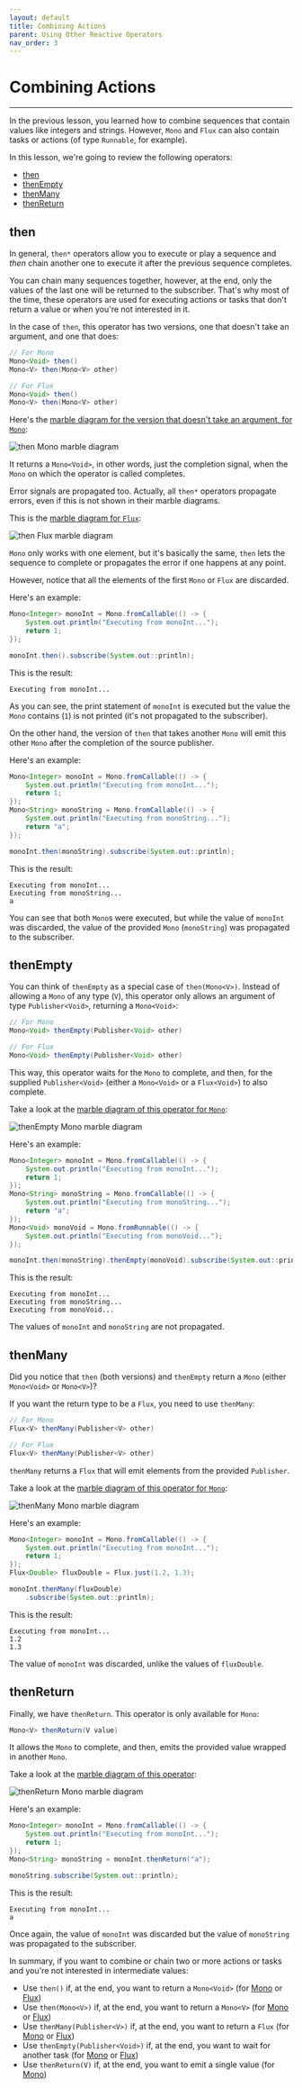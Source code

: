 ```yaml
---
layout: default
title: Combining Actions
parent: Using Other Reactive Operators
nav_order: 3
---
```


# Combining Actions
---

In the previous lesson, you learned how to combine sequences that contain values like integers and strings. However, `Mono` and `Flux` can also contain tasks or actions (of type `Runnable`, for example).

In this lesson, we're going to review the following operators:
- [then](#then)
- [thenEmpty](#thenempty)
- [thenMany](#thenmany)
- [thenReturn](#thenreturn)

## then
In general, `then*` operators allow you to execute or play a sequence and *then* chain another one to execute it after the previous sequence completes.

You can chain many sequences together, however, at the end, only the values of the last one will be returned to the subscriber. That's why most of the time, these operators are used for executing actions or tasks that don't return a value or when you're not interested in it.

In the case of `then`, this operator has two versions, one that doesn't take an argument, and one that does:
```java
// For Mono
Mono<Void> then()
Mono<V> then(Mono<V> other)

// For Flux
Mono<Void> then()
Mono<V> then(Mono<V> other)
``` 

Here's the [marble diagram for the version that doesn't take an argument, for `Mono`](https://projectreactor.io/docs/core/release/api/reactor/core/publisher/Mono.html#then--):

![then Mono marble diagram](images/74.png)

It returns a `Mono<Void>`, in other words, just the completion signal, when the `Mono` on which the operator is called completes.

Error signals are propagated too. Actually, all `then*` operators propagate errors, even if this is not shown in their marble diagrams.

This is the [marble diagram for `Flux`](https://projectreactor.io/docs/core/release/api/reactor/core/publisher/Flux.html#then--):

![then Flux marble diagram](images/75.png)

`Mono` only works with one element, but it's basically the same, `then` lets the sequence to complete or propagates the error if one happens at any point. 

However, notice that all the elements of the first `Mono` or `Flux` are discarded.

Here's an example:
```java
Mono<Integer> monoInt = Mono.fromCallable(() -> {
    System.out.println("Executing from monoInt...");
    return 1;
});

monoInt.then().subscribe(System.out::println);
```

This is the result:
```
Executing from monoInt...
```

As you can see, the print statement of `monoInt` is executed but the value the `Mono` contains (`1`) is not printed (it's not propagated to the subscriber).

On the other hand, the version of `then` that takes another `Mono` will emit this other `Mono` after the completion of the source publisher.

Here's an example:
```java
Mono<Integer> monoInt = Mono.fromCallable(() -> {
    System.out.println("Executing from monoInt...");
    return 1;
});
Mono<String> monoString = Mono.fromCallable(() -> {
    System.out.println("Executing from monoString...");
    return "a";
});

monoInt.then(monoString).subscribe(System.out::println);
```

This is the result:
```
Executing from monoInt...
Executing from monoString...
a
```

You can see that both `Mono`s were executed, but while the value of `monoInt` was discarded, the value of the provided `Mono` (`monoString`) was propagated to the subscriber.

## thenEmpty
You can think of `thenEmpty` as a special case of `then(Mono<V>)`. Instead of allowing a `Mono` of any type (`V`), this operator only allows an argument of type `Publisher<Void>`, returning a `Mono<Void>`:
```java
// For Mono
Mono<Void> thenEmpty(Publisher<Void> other)

// For Flux
Mono<Void> thenEmpty(Publisher<Void> other)
```

This way, this operator waits for the `Mono` to complete, and then, for the supplied `Publisher<Void>` (either a `Mono<Void>` or a `Flux<Void>`) to also complete.

Take a look at the [marble diagram of this operator for `Mono`](https://projectreactor.io/docs/core/release/api/reactor/core/publisher/Mono.html#thenEmpty-org.reactivestreams.Publisher-):

![thenEmpty Mono marble diagram](images/76.png)

Here's an example:
```java
Mono<Integer> monoInt = Mono.fromCallable(() -> {
    System.out.println("Executing from monoInt...");
    return 1;
});
Mono<String> monoString = Mono.fromCallable(() -> {
    System.out.println("Executing from monoString...");
    return "a";
});
Mono<Void> monoVoid = Mono.fromRunnable(() -> {
    System.out.println("Executing from monoVoid...");
});

monoInt.then(monoString).thenEmpty(monoVoid).subscribe(System.out::println);
```

This is the result:
```
Executing from monoInt...
Executing from monoString...
Executing from monoVoid...
```

The values of `monoInt` and `monoString` are not propagated.

## thenMany
Did you notice that `then` (both versions) and `thenEmpty` return a `Mono` (either `Mono<Void>` or `Mono<V>`)?

If you want the return type to be a `Flux`, you need to use `thenMany`:
```java
// For Mono
Flux<V> thenMany(Publisher<V> other)

// For Flux
Flux<V> thenMany(Publisher<V> other)
```

`thenMany` returns a `Flux` that will emit elements from the provided `Publisher`.

Take a look at the [marble diagram of this operator for `Mono`](https://projectreactor.io/docs/core/release/api/reactor/core/publisher/Mono.html#thenMany-org.reactivestreams.Publisher-):

![thenMany Mono marble diagram](images/77.png)

Here's an example:
```java
Mono<Integer> monoInt = Mono.fromCallable(() -> {
    System.out.println("Executing from monoInt...");
    return 1;
});
Flux<Double> fluxDouble = Flux.just(1.2, 1.3);

monoInt.thenMany(fluxDouble)
    .subscribe(System.out::println);
```

This is the result:
```
Executing from monoInt...
1.2
1.3
```

The value of `monoInt` was discarded, unlike the values of `fluxDouble`.

## thenReturn
Finally, we have `thenReturn`. This operator is only available for `Mono`:
```java
Mono<V> thenReturn(V value)
```

It allows the `Mono` to complete, and then, emits the provided value wrapped in another `Mono`.

Take a look at the [marble diagram of this operator](https://projectreactor.io/docs/core/release/api/reactor/core/publisher/Mono.html#thenReturn-V-):

![thenReturn Mono marble diagram](images/78.png)

Here's an example:
```java
Mono<Integer> monoInt = Mono.fromCallable(() -> {
    System.out.println("Executing from monoInt...");
    return 1;
});
Mono<String> monoString = monoInt.thenReturn("a");

monoString.subscribe(System.out::println);
```

This is the result:
```
Executing from monoInt...
a
```

Once again, the value of `monoInt` was discarded but the value of `monoString` was propagated to the subscriber.

In summary, if you want to combine or chain two or more actions or tasks and you're not interested in intermediate values:
- Use `then()` if, at the end, you want to return a `Mono<Void>` (for [Mono](https://projectreactor.io/docs/core/release/api/reactor/core/publisher/Mono.html#then--) or [Flux](https://projectreactor.io/docs/core/release/api/reactor/core/publisher/Flux.html#then--))
- Use `then(Mono<V>)` if, at the end, you want to return a `Mono<V>` (for [Mono](https://projectreactor.io/docs/core/release/api/reactor/core/publisher/Mono.html#then-reactor.core.publisher.Mono-) or [Flux](https://projectreactor.io/docs/core/release/api/reactor/core/publisher/Flux.html#then-reactor.core.publisher.Mono-))
- Use `thenMany(Publisher<V>)` if, at the end, you want to return a `Flux` (for [Mono](https://projectreactor.io/docs/core/release/api/reactor/core/publisher/Mono.html#thenMany-org.reactivestreams.Publisher-) or [Flux](https://projectreactor.io/docs/core/release/api/reactor/core/publisher/Flux.html#thenMany-org.reactivestreams.Publisher-))
- Use `thenEmpty(Publisher<Void>)` if, at the end, you want to wait for another task (for [Mono](https://projectreactor.io/docs/core/release/api/reactor/core/publisher/Mono.html#thenEmpty-org.reactivestreams.Publisher-) or [Flux](https://projectreactor.io/docs/core/release/api/reactor/core/publisher/Flux.html#thenEmpty-org.reactivestreams.Publisher-))
- Use `thenReturn(V)` if, at the end, you want to emit a single value (for [Mono](https://projectreactor.io/docs/core/release/api/reactor/core/publisher/Mono.html#thenReturn-V-))
